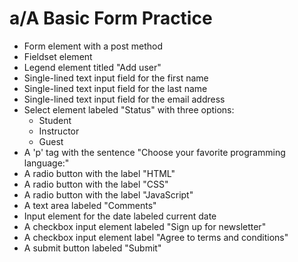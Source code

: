 # a/A Basic Form Practice #


* Form element with a post method
* Fieldset element
* Legend element titled "Add user"
* Single-lined text input field for the first name
* Single-lined text input field for the last name
* Single-lined text input field for the email address
* Select element labeled "Status" with three options:
    * Student
    * Instructor
    * Guest
* A 'p' tag with the sentence "Choose your favorite programming language:"
* A radio button with the label "HTML"
* A radio button with the label "CSS"
* A radio button with the label "JavaScript"
* A text area labeled "Comments"
* Input element for the date labeled current date
* A checkbox input element labeled "Sign up for newsletter"
* A checkbox input element label "Agree to terms and conditions"
* A submit button labeled "Submit"

